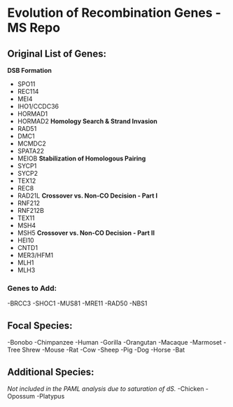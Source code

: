 # Evolution of Recombination Genes - MS Repo

## Original List of Genes:
**DSB Formation**
- SPO11
- REC114
- MEI4 
- IHO1/CCDC36
- HORMAD1
- HORMAD2
**Homology Search & Strand Invasion**
- RAD51
- DMC1
- MCMDC2
- SPATA22
- MEIOB
**Stabilization of Homologous Pairing**
- SYCP1
- SYCP2
- TEX12
- REC8
- RAD21L
**Crossover vs. Non-CO Decision - Part I**
- RNF212
- RNF212B
- TEX11
- MSH4
- MSH5
**Crossover vs. Non-CO Decision - Part II**
- HEI10
- CNTD1
- MER3/HFM1
- MLH1
- MLH3
### Genes to Add:
-BRCC3
-SHOC1
-MUS81
-MRE11
-RAD50
-NBS1

## Focal Species:
-Bonobo
-Chimpanzee
-Human
-Gorilla
-Orangutan
-Macaque
-Marmoset
-Tree Shrew
-Mouse
-Rat
-Cow
-Sheep
-Pig
-Dog
-Horse
-Bat

## Additional Species:
*Not included in the PAML analysis due to saturation of dS.*
-Chicken
-Opossum
-Platypus
